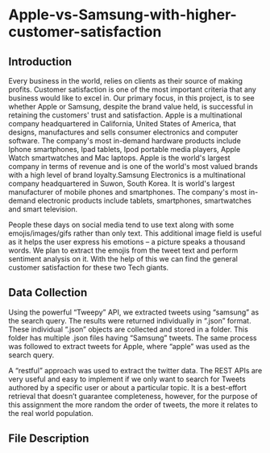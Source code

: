 # Apple-vs-Samsung-with-higher-customer-satisfaction

## Introduction

Every business in the world, relies on clients as their source of making profits. Customer satisfaction is one of the most important criteria that any business would like to excel in. Our primary focus, in this project, is to see whether Apple or Samsung, despite the brand value held, is successful in retaining the customers' trust and satisfaction.
Apple is a multinational company headquartered in California, United States of America, that designs, manufactures and sells consumer electronics and computer software. The company's most in-demand hardware products include Iphone smartphones, Ipad tablets, Ipod portable media players, Apple Watch smartwatches and Mac laptops. Apple is the world's largest company in terms of revenue and is one of the world's most valued brands with a high level of brand loyalty.Samsung Electronics is a multinational company headquartered in Suwon, South Korea. It is world's largest manufacturer of mobile phones and smartphones. The company's most in-demand electronic products include tablets, smartphones, smartwatches and smart television.

People these days on social media tend to use text along with some emojis/images/gifs rather than only text. This additional image field is useful as it helps the user express his emotions – a picture speaks a thousand words. We plan to extract the emojis from the tweet text and perform sentiment analysis on it. With the help of this we can find the general customer satisfaction for these two Tech giants.

## Data Collection

Using the powerful “Tweepy” API, we extracted tweets using “samsung” as the search query. The results were returned individually in “.json” format. These individual “.json” objects are collected and stored in a folder. This folder has multiple .json files having “Samsung” tweets. The same process was followed to extract tweets for Apple, where “apple” was used as the search query.

A “restful” approach was used to extract the twitter data. The REST APIs are very useful and easy to implement if we only want to search for Tweets authored by a specific user or about a particular topic. It is a best-effort retrieval that doesn’t guarantee completeness, however, for the purpose of this assignment the more random the order of tweets, the more it relates to the real world population.

## File Description

